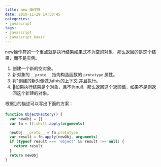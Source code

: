 ```yaml
---
title: new 操作符
date: 2019-11-29 14:58:45
categories:
- javascript
tags:
- javascript
- javascript_basic
---
```

new操作符的一个重点就是执行结果如果式不为空的对象，那么返回的是这个结果，而不是实例。

1. 创建一个新的空对象。
2. 新对象的 `__proto__` 指向构造函数的 `prototype`  属性。
3. 将1创建的新对像做为this的上下文,并且执行。
4. 🎯如果执行结果是个对象，且不为null，那么返回这个返回值，如果不是则返回这个新建的对象。

根据👆的描述可以写出下面的方案：

```javascript
function ObjectFactory() {
  var newObj = {}
  var fn = [].shift.apply(arguments)

  newObj.__proto__ = fn.prototype
  var result = fn.apply(newObj, arguments)
  if (typeof result === 'object' && result !== null) {
    return result
  }
  return newObj
}
```
